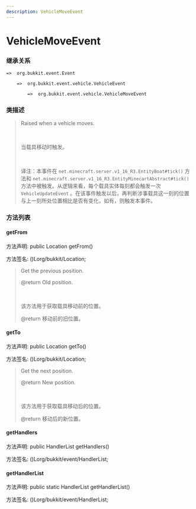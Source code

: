 ```yaml
---
description: VehicleMoveEvent
---
```


# VehicleMoveEvent

### 继承关系

    =>  org.bukkit.event.Event

        =>  org.bukkit.event.vehicle.VehicleEvent

            =>  org.bukkit.event.vehicle.VehicleMoveEvent

### 类描述

> Raised when a vehicle moves.
> 
> <br>
> 
> 当载具移动时触发。
> 
> <br>
> 
> 译注：本事件在 `net.minecraft.server.v1_16_R3.EntityBoat#tick()` 方法和 `net.minecraft.server.v1_16_R3.EntityMinecartAbstract#tick()` 方法中被触发。从逻辑来看，每个载具实体每刻都会触发一次 `VehicleUpdateEvent` 。在该事件触发以后，再判断涉事载具这一刻的位置与上一刻所处位置相比是否有变化，如有，则触发本事件。

### 方法列表

#### getFrom

方法声明: public Location getFrom()

方法签名: ()Lorg/bukkit/Location;

> Get the previous position.
> 
> @return Old position.
> 
> <br>
> 
> 该方法用于获取载具移动前的位置。
> 
> @return 移动前的旧位置。

#### getTo

方法声明: public Location getTo()

方法签名: ()Lorg/bukkit/Location;

> Get the next position.
> 
> @return New position.
> 
> <br>
> 
> 该方法用于获取载具移动后的位置。
> 
> @return 移动后的新位置。

#### getHandlers

方法声明: public HandlerList getHandlers()

方法签名: ()Lorg/bukkit/event/HandlerList;

#### getHandlerList

方法声明: public static HandlerList getHandlerList()

方法签名: ()Lorg/bukkit/event/HandlerList;